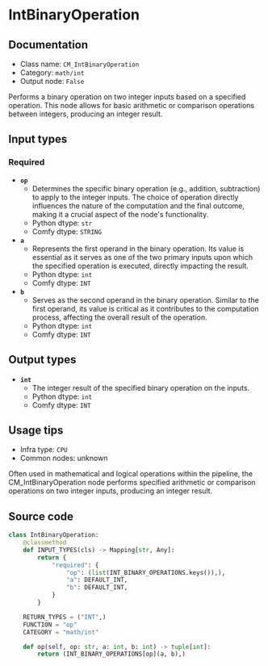 # IntBinaryOperation
## Documentation
- Class name: `CM_IntBinaryOperation`
- Category: `math/int`
- Output node: `False`

Performs a binary operation on two integer inputs based on a specified operation. This node allows for basic arithmetic or comparison operations between integers, producing an integer result.
## Input types
### Required
- **`op`**
    - Determines the specific binary operation (e.g., addition, subtraction) to apply to the integer inputs. The choice of operation directly influences the nature of the computation and the final outcome, making it a crucial aspect of the node's functionality.
    - Python dtype: `str`
    - Comfy dtype: `STRING`
- **`a`**
    - Represents the first operand in the binary operation. Its value is essential as it serves as one of the two primary inputs upon which the specified operation is executed, directly impacting the result.
    - Python dtype: `int`
    - Comfy dtype: `INT`
- **`b`**
    - Serves as the second operand in the binary operation. Similar to the first operand, its value is critical as it contributes to the computation process, affecting the overall result of the operation.
    - Python dtype: `int`
    - Comfy dtype: `INT`
## Output types
- **`int`**
    - The integer result of the specified binary operation on the inputs.
    - Python dtype: `int`
    - Comfy dtype: `INT`
## Usage tips
- Infra type: `CPU`
- Common nodes: unknown

Often used in mathematical and logical operations within the pipeline, the CM_IntBinaryOperation node performs specified arithmetic or comparison operations on two integer inputs, producing an integer result.
## Source code
```python
class IntBinaryOperation:
    @classmethod
    def INPUT_TYPES(cls) -> Mapping[str, Any]:
        return {
            "required": {
                "op": (list(INT_BINARY_OPERATIONS.keys()),),
                "a": DEFAULT_INT,
                "b": DEFAULT_INT,
            }
        }

    RETURN_TYPES = ("INT",)
    FUNCTION = "op"
    CATEGORY = "math/int"

    def op(self, op: str, a: int, b: int) -> tuple[int]:
        return (INT_BINARY_OPERATIONS[op](a, b),)

```
